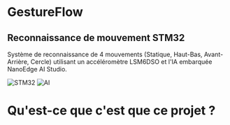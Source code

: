 # GestureFlow
## Reconnaissance de mouvement STM32

Système de reconnaissance de 4 mouvements (Statique, Haut-Bas, Avant-Arrière, Cercle) 
utilisant un accéléromètre LSM6DSO et l'IA embarquée NanoEdge AI Studio.

![STM32](https://img.shields.io/badge/STM32-L152RE-blue)
![AI](https://img.shields.io/badge/AI-NanoEdge-green)

# Qu'est-ce que c'est que ce projet ?